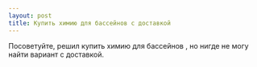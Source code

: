 ```yaml
---
layout: post 
title: Купить химию для бассейнов с доставкой 
--- 
```

Посоветуйте, решил купить химию для бассейнов , но нигде не могу найти вариант с доставкой.